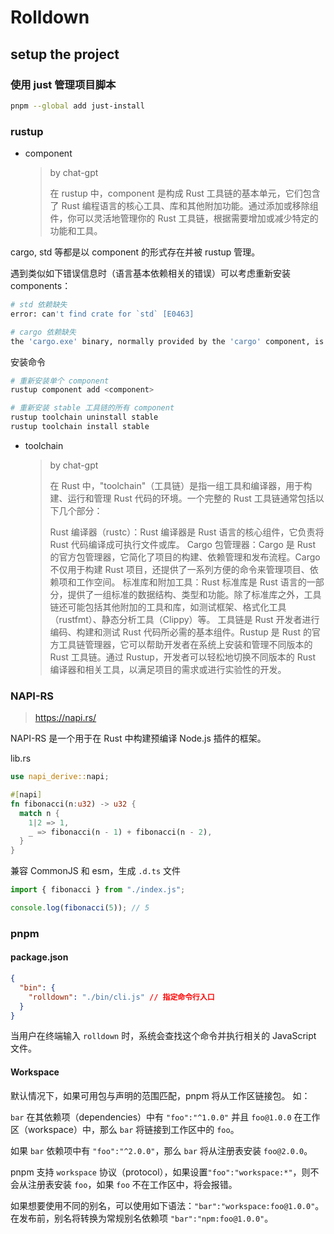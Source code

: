 # Rolldown

## setup the project

### 使用 just 管理项目脚本

```bash
pnpm --global add just-install
```

### rustup

- component
  > by chat-gpt
  >
  > 在 rustup 中，component 是构成 Rust 工具链的基本单元，它们包含了 Rust 编程语言的核心工具、库和其他附加功能。通过添加或移除组件，你可以灵活地管理你的 Rust 工具链，根据需要增加或减少特定的功能和工具。

cargo, std 等都是以 component 的形式存在并被 rustup 管理。

遇到类似如下错误信息时（语言基本依赖相关的错误）可以考虑重新安装 components：

```bash
# std 依赖缺失
error: can't find crate for `std` [E0463]
```

```bash
# cargo 依赖缺失
the 'cargo.exe' binary, normally provided by the 'cargo' component, is not applicable to the '1.77.2-x86_64-pc-windows-msvc' toolchain
```

安装命令

```bash
# 重新安装单个 component
rustup component add <component>

# 重新安装 stable 工具链的所有 component
rustup toolchain uninstall stable
rustup toolchain install stable
```

- toolchain
  > by chat-gpt
  >
  > 在 Rust 中，"toolchain"（工具链）是指一组工具和编译器，用于构建、运行和管理 Rust 代码的环境。一个完整的 Rust 工具链通常包括以下几个部分：
  >
  > Rust 编译器（rustc）：Rust 编译器是 Rust 语言的核心组件，它负责将 Rust 代码编译成可执行文件或库。
  > Cargo 包管理器：Cargo 是 Rust 的官方包管理器，它简化了项目的构建、依赖管理和发布流程。Cargo 不仅用于构建 Rust 项目，还提供了一系列方便的命令来管理项目、依赖项和工作空间。
  > 标准库和附加工具：Rust 标准库是 Rust 语言的一部分，提供了一组标准的数据结构、类型和功能。除了标准库之外，工具链还可能包括其他附加的工具和库，如测试框架、格式化工具（rustfmt）、静态分析工具（Clippy）等。
  > 工具链是 Rust 开发者进行编码、构建和测试 Rust 代码所必需的基本组件。Rustup 是 Rust 的官方工具链管理器，它可以帮助开发者在系统上安装和管理不同版本的 Rust 工具链。通过 Rustup，开发者可以轻松地切换不同版本的 Rust 编译器和相关工具，以满足项目的需求或进行实验性的开发。

### NAPI-RS

> https://napi.rs/

NAPI-RS 是一个用于在 Rust 中构建预编译 Node.js 插件的框架。

lib.rs

```rust
use napi_derive::napi;

#[napi]
fn fibonacci(n:u32) -> u32 {
  match n {
    1|2 => 1,
    _ => fibonacci(n - 1) + fibonacci(n - 2),
  }
}
```

兼容 CommonJS 和 esm，生成 `.d.ts` 文件

```ts
import { fibonacci } from "./index.js";

console.log(fibonacci(5)); // 5
```

### pnpm

#### package.json

```json
{
  "bin": {
    "rolldown": "./bin/cli.js" // 指定命令行入口
  }
}
```

当用户在终端输入 `rolldown` 时，系统会查找这个命令并执行相关的 JavaScript 文件。

#### Workspace

默认情况下，如果可用包与声明的范围匹配，pnpm 将从工作区链接包。
如：

`bar` 在其依赖项（dependencies）中有 `"foo":"^1.0.0"` 并且 `foo@1.0.0` 在工作区（workspace）中，那么 `bar` 将链接到工作区中的 `foo`。

如果 `bar` 依赖项中有 `"foo":"^2.0.0"`，那么 `bar` 将从注册表安装 `foo@2.0.0`。

pnpm 支持 `workspace` 协议（protocol），如果设置`"foo":"workspace:*"`，则不会从注册表安装 `foo`，如果 `foo` 不在工作区中，将会报错。

如果想要使用不同的别名，可以使用如下语法：`"bar":"workspace:foo@1.0.0"`。
在发布前，别名将转换为常规别名依赖项 `"bar":"npm:foo@1.0.0"`。
